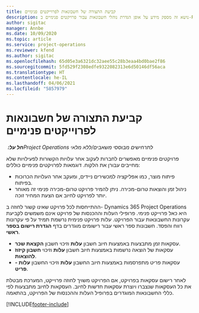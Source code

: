 ```yaml
---
title: קביעת התצורה של חשבונאות לפרוייקטים פנימיים
description: נושא זה מספק מידע על אופן הגדרת נוהלי חשבונאות עבור פרויקטים פנימיים ב-Project Operations.
author: sigitac
manager: Annbe
ms.date: 10/09/2020
ms.topic: article
ms.service: project-operations
ms.reviewer: kfend
ms.author: sigitac
ms.openlocfilehash: 65d05e3a6321dc32aee55c28b3eaa4bd0bae2f86
ms.sourcegitcommit: 5fd529f2308edfe9322082313e6d50146df56aca
ms.translationtype: HT
ms.contentlocale: he-IL
ms.lasthandoff: 04/06/2021
ms.locfileid: "5857979"
---
```

# <a name="configure-accounting-for-internal-projects"></a>קביעת התצורה של חשבונאות לפרוייקטים פנימיים

_**חל על:** ‏Project Operations לתרחישים מבוססי משאבים/ללא מלאי_

פרויקטים פנימיים מאפשרים לחברות לעקוב אחר עלויות הקשורות לפעילויות שלא מחייבים עבורן את הלקוח. דוגמאות לפרויקטים פנימיים כוללים:

- פיתוח מוצר, כמו אפליקציה למכשירים ניידים, ומעקב אחר העלויות הכרוכות בפיתוח.
- ניהול זמן והוצאות טרום-מכירה. ניתן להמיר פרויקט טרום-מכירה פנימי זה מאוחר יותר לפרויקט לחיוב אם הצעת המחיר זוכה.

ההתייחסות לכל פרויקט שאינו קשור לחוזה ב- Dynamics 365 Project Operations היא כאל פרוייקט פנימי. פרופילי העלות וההכנסות של פרויקט אינם משמשים לקביעת עקרונות החשבונאות עבור הפרויקט. עלות פרויקט פנימית נרשמת תמיד על פי עקרונות רווח והפסד. חשבונות ספר ראשי עבור רישומים מוגדרים בדף **הגדרת רישום בספר ראשי**.

- עסקאות זמן מתבצעות באמצעות חיוב חשבון **עלות** וזיכוי חשבון **הקצאת שכר**.
- עסקאות של הוצאה נרשמות באמצעות חיוב חשבון **עלות** וזיכוי **חשבון קיזוז להוצאות**.
- עסקאות פריט מתפרסמות באמצעות חיוב החשבון **עלות** וזיכוי החשבון **עלות - פריט**.

לאחר רישום עסקאות בפרויקט, אם הפרויקט משויך לחוזה פרוייקט, המערכת מבטלת את כל העסקאות שנצברו ויוצרת עסקאות חדשות לחיוב. העסקאות לחיוב מתבצעות לפי כללי החשבונאות המוגדרים בפרופיל העלות וההכנסות של הפרויקט, בהתאמה.




[!INCLUDE[footer-include](../includes/footer-banner.md)]
